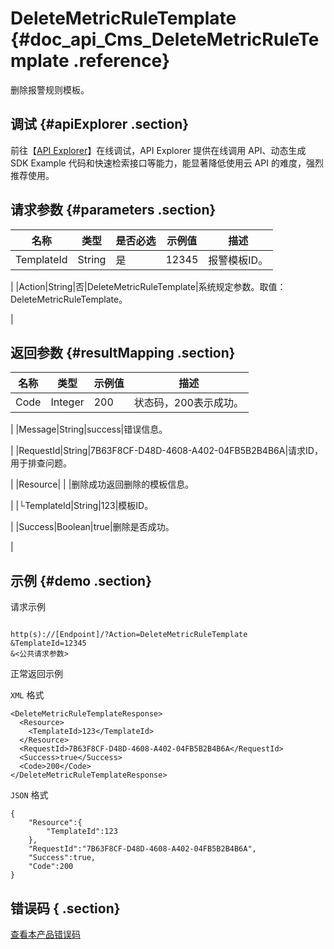 # DeleteMetricRuleTemplate {#doc_api_Cms_DeleteMetricRuleTemplate .reference}

删除报警规则模板。

## 调试 {#apiExplorer .section}

前往【[API Explorer](https://api.aliyun.com/#product=Cms&api=DeleteMetricRuleTemplate)】在线调试，API Explorer 提供在线调用 API、动态生成 SDK Example 代码和快速检索接口等能力，能显著降低使用云 API 的难度，强烈推荐使用。

## 请求参数 {#parameters .section}

|名称|类型|是否必选|示例值|描述|
|--|--|----|---|--|
|TemplateId|String|是|12345|报警模板ID。

 |
|Action|String|否|DeleteMetricRuleTemplate|系统规定参数。取值：DeleteMetricRuleTemplate。

 |

## 返回参数 {#resultMapping .section}

|名称|类型|示例值|描述|
|--|--|---|--|
|Code|Integer|200|状态码，200表示成功。

 |
|Message|String|success|错误信息。

 |
|RequestId|String|7B63F8CF-D48D-4608-A402-04FB5B2B4B6A|请求ID，用于排查问题。

 |
|Resource| | |删除成功返回删除的模板信息。

 |
|└TemplateId|String|123|模板ID。

 |
|Success|Boolean|true|删除是否成功。

 |

## 示例 {#demo .section}

请求示例

``` {#request_demo}

http(s)://[Endpoint]/?Action=DeleteMetricRuleTemplate
&TemplateId=12345
&<公共请求参数>

```

正常返回示例

`XML` 格式

``` {#xml_return_success_demo}
<DeleteMetricRuleTemplateResponse>
  <Resource>
    <TemplateId>123</TemplateId>
  </Resource>
  <RequestId>7B63F8CF-D48D-4608-A402-04FB5B2B4B6A</RequestId>
  <Success>true</Success>
  <Code>200</Code>
</DeleteMetricRuleTemplateResponse>

```

`JSON` 格式

``` {#json_return_success_demo}
{
	"Resource":{
		"TemplateId":123
	},
	"RequestId":"7B63F8CF-D48D-4608-A402-04FB5B2B4B6A",
	"Success":true,
	"Code":200
}
```

## 错误码 { .section}

[查看本产品错误码](https://error-center.aliyun.com/status/product/Cms)

